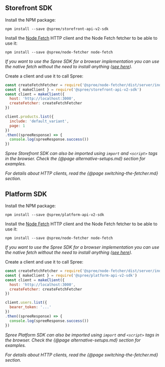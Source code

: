 ## Storefront SDK

Install the NPM package:

```
npm install --save @spree/storefront-api-v2-sdk
```

Install the [Node Fetch](https://www.npmjs.com/package/node-fetch) HTTP client and the Node Fetch fetcher to be able to use it:

```
npm install --save @spree/node-fetcher node-fetch
```

_If you want to use the Spree SDK for a browser implementation you can use the native fetch without the need to install anything ([see here](../modules/_spree_node_fetcher.html))._

Create a client and use it to call Spree:

```js
const createFetchFetcher = require('@spree/node-fetcher/dist/server/index').default
const { makeClient } = require('@spree/storefront-api-v2-sdk')
const client = makeClient({
  host: 'http://localhost:3000',
  createFetcher: createFetchFetcher
})

client.products.list({
  include: 'default_variant',
  page: 1
})
.then((spreeResponse) => {
  console.log(spreeResponse.success())
})
```

_Spree Storefront SDK can also be imported using `import` and `<script>` tags in the browser. Check the {@page alternative-setups.md} section for examples._

_For details about HTTP clients, read the {@page switching-the-fetcher.md} section._

## Platform SDK

Install the NPM package:

```
npm install --save @spree/platform-api-v2-sdk
```

Install the [Node Fetch](https://www.npmjs.com/package/node-fetch) HTTP client and the Node Fetch fetcher to be able to use it:

```
npm install --save @spree/node-fetcher node-fetch
```

_If you want to use the Spree SDK for a browser implementation you can use the native fetch without the need to install anything ([see here](../modules/_spree_node_fetcher.html))._

Create a client and use it to call Spree:

```js
const createFetchFetcher = require('@spree/node-fetcher/dist/server/index').default
const { makeClient } = require('@spree/platform-api-v2-sdk')
const client = makeClient({
  host: 'http://localhost:3000',
  createFetcher: createFetchFetcher
})

client.users.list({
  bearer_token: '...'
})
.then((spreeResponse) => {
  console.log(spreeResponse.success())
})
```

_Spree Platform SDK can also be imported using `import` and `<script>` tags in the browser. Check the {@page alternative-setups.md} section for examples._

_For details about HTTP clients, read the {@page switching-the-fetcher.md} section._